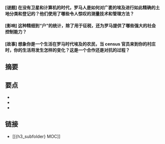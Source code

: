 #### [谜题] 在没有卫星和计算机的时代，罗马人是如何对广袤的埃及进行如此精确的土地分类和登记的？他们使用了哪些令人惊叹的测量技术和管理方法？


#### [影响] 这种精细到“户”的统计，除了用于征税，还为罗马提供了哪些强大的社会控制能力？


#### [故事] 想象你是一个生活在罗马时代埃及的农民，当 census 官员来到你的村庄时，你的生活将发生怎样的变化？这是一个合作还是对抗的过程？


## 摘要


## 要点

- 
- 
- 

## 链接

- [[{h3_subfolder} MOC]]
